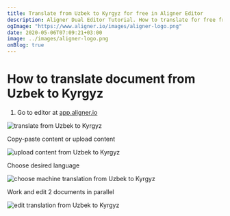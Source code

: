 ```yaml
---
title: Translate from Uzbek to Kyrgyz for free in Aligner Editor
description: Aligner Dual Editor Tutorial. How to translate for free from Uzbek to Kyrgyz. Aligner is multilingual document management platform. 
ogImage: "https://www.aligner.io/images/aligner-logo.png"
date: 2020-05-06T07:09:21+03:00
image: ../images/aligner-logo.png
onBlog: true
---
```


# How to translate document from Uzbek to Kyrgyz

1. Go to editor at [app.aligner.io](https://app.aligner.io "Aligner App web page")

![translate from Uzbek to Kyrgyz](../aligner-blank-editor.png "translate from Uzbek to Kyrgyz")

Copy-paste content or upload content

![upload content from Uzbek to Kyrgyz](../aligner-uploaded-document.png "upload content from Uzbek to Kyrgyz")

Choose desired language

![choose machine translation from Uzbek to Kyrgyz](../aligner-language-dropdown.png "choose machine translation from Uzbek to Kyrgyz")

Work and edit 2 documents in parallel

![edit translation from Uzbek to Kyrgyz](../aligner-double-sitded-editor.png "edit translation from Uzbek to Kyrgyz")

